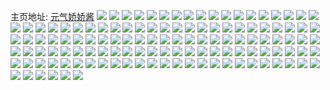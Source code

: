 主页地址: [元气娇娇酱](https://weibo.com/u/7356589130) 
![](https://wx4.sinaimg.cn/mw2000/0081RuToly1h9qllovhrhj30u0140n8p.jpg) 
![](https://wx4.sinaimg.cn/mw2000/0081RuToly1h9qllp6xbwj30u0140wp3.jpg) 
![](https://wx4.sinaimg.cn/mw2000/0081RuToly1h9qllohpuvj30u015odth.jpg) 
![](https://wx4.sinaimg.cn/mw2000/0081RuToly1h9qllrtb99j30u0140dre.jpg) 
![](https://wx4.sinaimg.cn/mw2000/0081RuToly1h9qllo48eqj30u0144gxa.jpg) 
![](https://wx4.sinaimg.cn/mw2000/0081RuToly1h9qllsg7gvj30u01404a4.jpg) 
![](https://wx4.sinaimg.cn/mw2000/0081RuToly1h9pyvt4llbj33402c04qr.jpg) 
![](https://wx4.sinaimg.cn/mw2000/0081RuToly1h9mx1e6789j312k0rw7cg.jpg) 
![](https://wx4.sinaimg.cn/mw2000/0081RuToly1h9kh38g661j30wi1ychdt.jpg) 
![](https://wx4.sinaimg.cn/mw2000/0081RuToly1h9kh39fwmgj30wi1ycb29.jpg) 
![](https://wx4.sinaimg.cn/mw2000/0081RuToly1h9ggxo2o83j311r1i01kx.jpg) 
![](https://wx4.sinaimg.cn/mw2000/0081RuToly1h9ggxpbkggj316o1kwb29.jpg) 
![](https://wx4.sinaimg.cn/mw2000/0081RuToly1h9fb1wlwm5j316o1kwtvh.jpg) 
![](https://wx4.sinaimg.cn/mw2000/0081RuToly1h9d0k8lloxj31dx1dxb29.jpg) 
![](https://wx4.sinaimg.cn/mw2000/0081RuToly1h94lcv67a5j30u0190two.jpg) 
![](https://wx4.sinaimg.cn/mw2000/0081RuToly1h93gfmmxmij30iq072mz4.jpg) 
![](https://wx4.sinaimg.cn/mw2000/0081RuToly1h8tzivz0buj31hc0u0nd0.jpg) 
![](https://wx4.sinaimg.cn/mw2000/0081RuToly1h8puhsdnf0j30as0amjrt.jpg) 
![](https://wx4.sinaimg.cn/mw2000/0081RuToly1h8nhhihz01j31400u0grk.jpg) 
![](https://wx4.sinaimg.cn/mw2000/0081RuToly1h8n0pns2r1j333z33zqvn.jpg) 
![](https://wx4.sinaimg.cn/mw2000/0081RuToly1h8ma4211ldj31o0280e81.jpg) 
![](https://wx4.sinaimg.cn/mw2000/0081RuToly1h8ma40l0qpj31o01ymb29.jpg) 
![](https://wx4.sinaimg.cn/mw2000/0081RuToly1h8ma3z6zlzj31mv1yie81.jpg) 
![](https://wx4.sinaimg.cn/mw2000/0081RuToly1h8g2xmubegj31o0280hdt.jpg) 
![](https://wx4.sinaimg.cn/mw2000/0081RuToly1h8g2xod9o4j31o0280hdt.jpg) 
![](https://wx4.sinaimg.cn/mw2000/0081RuToly1h8bjtv26i6j31400u0ab7.jpg) 
![](https://wx4.sinaimg.cn/mw2000/0081RuToly1h82h2b5zxwj30j208tac4.jpg) 
![](https://wx4.sinaimg.cn/mw2000/0081RuToly1h7z9xu8w1dj30r30d7n25.jpg) 
![](https://wx4.sinaimg.cn/mw2000/0081RuToly1h7wsb2aafgj3340322qv9.jpg) 
![](https://wx4.sinaimg.cn/mw2000/0081RuToly1h7n96jecj9j333z33z7wo.jpg) 
![](https://wx4.sinaimg.cn/mw2000/0081RuToly1h7n96m0ps9j31s81s8npf.jpg) 
![](https://wx4.sinaimg.cn/mw2000/0081RuToly1h7bqjo5mesj30x40dt0u5.jpg) 
![](https://wx4.sinaimg.cn/mw2000/0081RuTogy1h77a07atzvj33402c01l1.jpg) 
![](https://wx4.sinaimg.cn/mw2000/0081RuTogy1h765v5jf2oj325y29yb29.jpg) 
![](https://wx4.sinaimg.cn/mw2000/0081RuTogy1h765v0jisdj320t2av4bb.jpg) 
![](https://wx4.sinaimg.cn/mw2000/0081RuTogy1h765v2u1e4j32c0340npd.jpg) 
![](https://wx4.sinaimg.cn/mw2000/0081RuTogy1h765uy203ej31yw2ggkjo.jpg) 
![](https://wx4.sinaimg.cn/mw2000/0081RuToly1h70lw1ghdmj33402c0dzi.jpg) 
![](https://wx4.sinaimg.cn/mw2000/0081RuToly1h6zazyf6oaj316o1kwb29.jpg) 
![](https://wx4.sinaimg.cn/mw2000/0081RuToly1h6zb0p9lkcj31o0280e82.jpg) 
![](https://wx4.sinaimg.cn/mw2000/0081RuToly1h6zb0f1nhnj316o1kw7db.jpg) 
![](https://wx4.sinaimg.cn/mw2000/0081RuToly1h6zb09qax6j316o1kw7wh.jpg) 
![](https://wx4.sinaimg.cn/mw2000/0081RuToly1h6zb0hop7kj316o1kwu0x.jpg) 
![](https://wx4.sinaimg.cn/mw2000/0081RuToly1h6zb0jkribj316o1kw1kx.jpg) 
![](https://wx4.sinaimg.cn/mw2000/0081RuToly1h6zb00ab29j316o1kw0vj.jpg) 
![](https://wx4.sinaimg.cn/mw2000/0081RuToly1h6z1muy7hfj316o1kwk83.jpg) 
![](https://wx4.sinaimg.cn/mw2000/0081RuToly1h6z1mkg1jcj316o1kwtew.jpg) 
![](https://wx4.sinaimg.cn/mw2000/0081RuToly1h6z1md6ko3j31651jlk0z.jpg) 
![](https://wx4.sinaimg.cn/mw2000/0081RuToly1h6y719ahn9j30sg1yb438.jpg) 
![](https://wx4.sinaimg.cn/mw2000/0081RuToly1h6y71ec4tkj32dd35s4nc.jpg) 
![](https://wx4.sinaimg.cn/mw2000/0081RuToly1h6y71hrc4ej32bz2bzhdu.jpg) 
![](https://wx4.sinaimg.cn/mw2000/0081RuToly1h6y71m1d47j32bz2bznpe.jpg) 
![](https://wx4.sinaimg.cn/mw2000/0081RuToly1h6y71qhi5uj32bs2fokjm.jpg) 
![](https://wx4.sinaimg.cn/mw2000/0081RuToly1h6xrdbw9iyj31o0280npd.jpg) 
![](https://wx4.sinaimg.cn/mw2000/0081RuToly1h6ut4jntd7j316o1kwjwo.jpg) 
![](https://wx4.sinaimg.cn/mw2000/0081RuToly1h6qqbvs9yzj31o02801ky.jpg) 
![](https://wx4.sinaimg.cn/mw2000/0081RuToly1h6pqta1uvfj32db35s1l2.jpg) 
![](https://wx4.sinaimg.cn/mw2000/0081RuToly1h6mloxd83aj30qg1bs193.jpg) 
![](https://wx4.sinaimg.cn/mw2000/0081RuToly1h6lfnkepekj30u0140ac5.jpg) 
![](https://wx4.sinaimg.cn/mw2000/0081RuToly1h6k0wrjngpj30u0140gop.jpg) 
![](https://wx4.sinaimg.cn/mw2000/0081RuToly1h6k0wrsbjsj30u01400w1.jpg) 
![](https://wx4.sinaimg.cn/mw2000/0081RuToly1h6c8j7h63zj30u0140gos.jpg) 
![](https://wx4.sinaimg.cn/mw2000/0081RuToly1h6b11s0laij323u35sts2.jpg) 
![](https://wx4.sinaimg.cn/mw2000/0081RuToly1h6b11nce2cj323u35sali.jpg) 
![](https://wx4.sinaimg.cn/mw2000/0081RuToly1h6b11kjiw4j311x1kwn1i.jpg) 
![](https://wx4.sinaimg.cn/mw2000/0081RuToly1h6b11unnxkj33gg56o4qu.jpg) 
![](https://wx4.sinaimg.cn/mw2000/0081RuToly1h6b11wbvvvj323u35s7hr.jpg) 
![](https://wx4.sinaimg.cn/mw2000/0081RuToly1h6b11peyebj322m3404qr.jpg) 
![](https://wx4.sinaimg.cn/mw2000/0081RuToly1h6b11zt738j311x1kwwnd.jpg) 
![](https://wx4.sinaimg.cn/mw2000/0081RuToly1h6b11ynwkqj323u35b4qr.jpg) 
![](https://wx4.sinaimg.cn/mw2000/0081RuToly1h6b11jnlovj323u35snpe.jpg) 
![](https://wx4.sinaimg.cn/mw2000/0081RuToly1h67b16tkvfj30zk1bedu0.jpg) 
![](https://wx4.sinaimg.cn/mw2000/0081RuToly1h67b18erivj31sc2dsb29.jpg) 
![](https://wx4.sinaimg.cn/mw2000/0081RuToly1h67b17tpp6j32c0340npe.jpg) 
![](https://wx4.sinaimg.cn/mw2000/0081RuToly1h67b1wkns7j30tu13udgk.jpg) 
![](https://wx4.sinaimg.cn/mw2000/0081RuToly1h67b4bpxd9j30u0140qc6.jpg) 
![](https://wx4.sinaimg.cn/mw2000/0081RuToly1h65dnakil4j31400u011q.jpg) 
![](https://wx4.sinaimg.cn/mw2000/0081RuToly1h65dnabru3j30u0140gsu.jpg) 
![](https://wx4.sinaimg.cn/mw2000/0081RuToly1h65dnaxy5tj30u00ygtdp.jpg) 
![](https://wx4.sinaimg.cn/mw2000/0081RuToly1h65dnb5naxj30u0140agy.jpg) 
![](https://wx4.sinaimg.cn/mw2000/0081RuToly1h64zc1l2tqj30u0140af9.jpg) 
![](https://wx4.sinaimg.cn/mw2000/0081RuToly1h64zcpf6noj31400u03zn.jpg) 
![](https://wx4.sinaimg.cn/mw2000/0081RuToly1h64zcvb0i1j30se0s1dgk.jpg) 
![](https://wx4.sinaimg.cn/mw2000/0081RuToly1h642x7ouqwj31400u0wlc.jpg) 
![](https://wx4.sinaimg.cn/mw2000/0081RuToly1h642xeiseqj30u01syn2d.jpg) 
![](https://wx4.sinaimg.cn/mw2000/0081RuToly1h5ziowwdl6j32c03401kz.jpg) 
![](https://wx4.sinaimg.cn/mw2000/0081RuToly1h5ziovw7w9j32c03404qr.jpg) 
![](https://wx4.sinaimg.cn/mw2000/0081RuToly1h5zioxu66rj32c03407wi.jpg) 
![](https://wx4.sinaimg.cn/mw2000/0081RuToly1h5z22qyxshj30rg0q5zse.jpg) 
![](https://wx4.sinaimg.cn/mw2000/0081RuToly1h5y1h3wbxkj32c0340kjm.jpg) 
![](https://wx4.sinaimg.cn/mw2000/0081RuToly1h5x09pnh2gj31hc0u0k8q.jpg) 
![](https://wx4.sinaimg.cn/mw2000/0081RuToly1h5wr468bs7j30u0140q40.jpg) 
![](https://wx4.sinaimg.cn/mw2000/0081RuToly1h5o1q6mhwpj30se0s10zf.jpg) 
![](https://wx4.sinaimg.cn/mw2000/0081RuToly1h5lh8xwtphj333z33zb2b.jpg) 
![](https://wx4.sinaimg.cn/mw2000/0081RuToly1h5k2axvdeij333z33zx6t.jpg) 
![](https://wx4.sinaimg.cn/mw2000/0081RuToly1h5iwmnbk7kj333z33zb2c.jpg) 
![](https://wx4.sinaimg.cn/mw2000/0081RuToly1h5fpi8xazvj31kw16ox0a.jpg) 
![](https://wx4.sinaimg.cn/mw2000/0081RuToly1h5fpi7pfzrj32dr367npe.jpg) 
![](https://wx4.sinaimg.cn/mw2000/0081RuToly1h5fpi9nt46j316o1kw4qp.jpg) 
![](https://wx4.sinaimg.cn/mw2000/0081RuToly1h5d3rc7qpej333z33z1l2.jpg) 
![](https://wx4.sinaimg.cn/mw2000/0081RuToly1h5cas6ith1j31o02801ky.jpg) 
![](https://wx4.sinaimg.cn/mw2000/0081RuToly1h5cas51m5wj31o0280e82.jpg) 
![](https://wx4.sinaimg.cn/mw2000/0081RuToly1h5bdxaqadjj31jk1jkqbm.jpg) 
![](https://wx4.sinaimg.cn/mw2000/0081RuToly1h5b3i7afqlj31o00u0jzp.jpg) 
![](https://wx4.sinaimg.cn/mw2000/0081RuToly1h592r72hs5j30w4031aal.jpg) 
![](https://wx4.sinaimg.cn/mw2000/0081RuToly1h57rc5tfsmj31v22i61kx.jpg) 
![](https://wx4.sinaimg.cn/mw2000/0081RuToly1h566otka3tj33403404qs.jpg) 
![](https://wx4.sinaimg.cn/mw2000/0081RuToly1h551l1l56xj333z33zu12.jpg) 
![](https://wx4.sinaimg.cn/mw2000/0081RuToly1h53w04wl4uj333z33v7wj.jpg) 
![](https://wx4.sinaimg.cn/mw2000/0081RuToly1h50qmogyshj333z33z4qu.jpg) 
![](https://wx4.sinaimg.cn/mw2000/0081RuToly1h4zfz990l8j316o1kwb29.jpg) 
![](https://wx4.sinaimg.cn/mw2000/0081RuToly1h4zfz77c2oj316o1kwx4w.jpg) 
![](https://wx4.sinaimg.cn/mw2000/0081RuToly1h4zfzaxu9hj316n1kmkdk.jpg) 
![](https://wx4.sinaimg.cn/mw2000/0081RuToly1h4zaexut91j333z33z7wm.jpg) 
![](https://wx4.sinaimg.cn/mw2000/0081RuToly1h4wy4tprp7j333z33zb2e.jpg) 
![](https://wx4.sinaimg.cn/mw2000/0081RuToly1h4wxht6ollj30wi1yc4pn.jpg) 
![](https://wx4.sinaimg.cn/mw2000/0081RuToly1h4wxhq8jyij31hc0u0dvi.jpg) 
![](https://wx4.sinaimg.cn/mw2000/0081RuToly1h4uzvaetmnj333z33vx6s.jpg) 
![](https://wx4.sinaimg.cn/mw2000/0081RuToly1h4unf5mku6j31o02801ky.jpg) 
![](https://wx4.sinaimg.cn/mw2000/0081RuToly1h4u0sz7j8kj32ay32mb2f.jpg) 
![](https://wx4.sinaimg.cn/mw2000/0081RuTogy1h4snbkq7h9j30u0140wkn.jpg) 
![](https://wx4.sinaimg.cn/mw2000/0081RuToly1h4q2jq00fsj333z33zu0z.jpg) 
![](https://wx4.sinaimg.cn/mw2000/0081RuToly1h4notzvom9j334033y1kz.jpg) 
![](https://wx4.sinaimg.cn/mw2000/0081RuToly1h4mu9oi6u6j31o0280hdt.jpg) 
